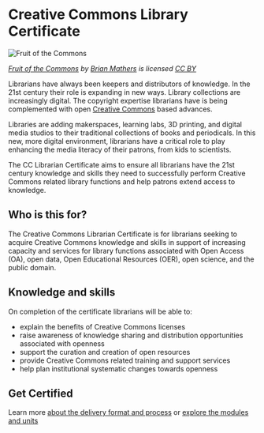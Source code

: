 # Creative Commons Library Certificate

![Fruit of the Commons](https://github.com/creativecommons/cc-cert-lib/blob/master/images/fruit-of-the-commons.png)

*[Fruit of the Commons](http://bryanmmathers.com/fruit-of-the-commons/) by [Brian Mathers](http://bryanmmathers.com/) is licensed [CC BY](http://creativecommons.org/licenses/by/4.0/)*

Librarians have always been keepers and distributors of knowledge. In the 21st century their role is expanding in new ways. Library collections are increasingly digital. The copyright expertise librarians have is being complemented with open [Creative Commons](http://creativecommons.org) based advances. 

Libraries are adding makerspaces, learning labs, 3D printing, and digital media studios to their traditional collections of books and periodicals. In this new, more digital environment, librarians have a critical role to play enhancing the media literacy of their patrons, from kids to scientists. 

The CC Librarian Certificate aims to ensure all librarians have the 21st century knowledge and skills they need to successfully perform Creative Commons related library functions and help patrons extend access to knowledge.  

## Who is this for?

The Creative Commons Librarian Certificate is for librarians seeking to acquire Creative Commons knowledge and skills in support of increasing capacity and services for library functions associated with Open Access (OA), open data, Open Educational Resources (OER), open science, and the public domain.

## Knowledge and skills

On completion of the certificate librarians will be able to:

* explain the benefits of Creative Commons licenses
* raise awareness of knowledge sharing and distribution opportunities associated with openness
* support the curation and creation of open resources
* provide Creative Commons related training and support services
* help plan institutional systematic changes towards openness


## Get Certified

Learn more [about the delivery format and process](about/index.md) or [explore the modules and units](contents/index.md)





